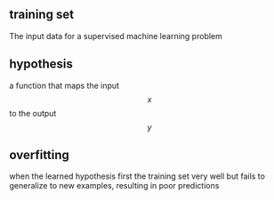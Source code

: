 ## training set
The input data for a supervised machine learning problem

## hypothesis
a function that maps the input $$x$$ to the output $$y$$

## overfitting
when the learned hypothesis first the training set very well but fails to generalize to new examples, resulting in poor predictions
